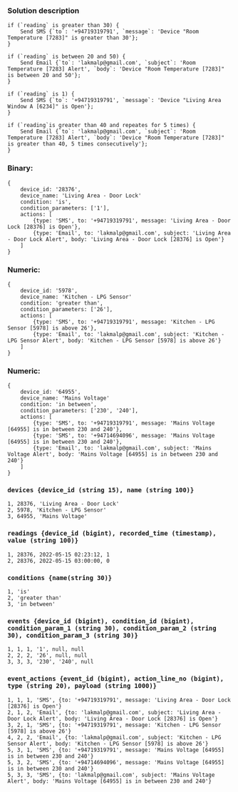### Solution description

```
if (`reading` is greater than 30) {
    Send SMS {`to`: '+94719319791', `message`: 'Device "Room Temperature [7283]" is greater than 30'};
}

if (`reading` is between 20 and 50) {
    Send Email {`to`: 'lakmalp@gmail.com', `subject`: 'Room Temperature [7283] Alert', `body`: 'Device "Room Temperature [7283]" is between 20 and 50'};
}

if (`reading` is 1) {
    Send SMS {`to`: '+94719319791', `message`: 'Device "Living Area Window A [6234]" is Open'};
}

if (`reading`is greater than 40 and repeates for 5 times) {
    Send Email {`to`: 'lakmalp@gmail.com', `subject`: 'Room Temperature [7283] Alert', `body`: 'Device "Room Temperature [7283]" is greater than 40, 5 times consecutively'};
}
```

### Binary:
```
{
    device_id: '28376', 
    device_name: 'Living Area - Door Lock'
    condition: 'is', 
    condition_parameters: ['1'], 
    actions: [
        {type: 'SMS', to: '+94719319791', message: 'Living Area - Door Lock [28376] is Open'}, 
        {type: 'Email', to: 'lakmalp@gmail.com', subject: 'Living Area - Door Lock Alert', body: 'Living Area - Door Lock [28376] is Open'}
    ]
}
```

### Numeric:
```
{
    device_id: '5978', 
    device_name: 'Kitchen - LPG Sensor'
    condition: 'greater than', 
    condition_parameters: ['26'], 
    actions: [
        {type: 'SMS', to: '+94719319791', message: 'Kitchen - LPG Sensor [5978] is above 26'}, 
        {type: 'Email', to: 'lakmalp@gmail.com', subject: 'Kitchen - LPG Sensor Alert', body: 'Kitchen - LPG Sensor [5978] is above 26'}
    ]
}
```

### Numeric:
```
{
    device_id: '64955', 
    device_name: 'Mains Voltage'
    condition: 'in between', 
    condition_parameters: ['230', '240'], 
    actions: [
        {type: 'SMS', to: '+94719319791', message: 'Mains Voltage [64955] is in between 230 and 240'}, 
        {type: 'SMS', to: '+94714694096', message: 'Mains Voltage [64955] is in between 230 and 240'}, 
        {type: 'Email', to: 'lakmalp@gmail.com', subject: 'Mains Voltage Alert', body: 'Mains Voltage [64955] is in between 230 and 240'}
    ]
}
```

### `devices {device_id (string 15), name (string 100)}`
```
1, 28376, 'Living Area - Door Lock'
2, 5978, 'Kitchen - LPG Sensor'
3, 64955, 'Mains Voltage'
```
### `readings {device_id (bigint), recorded_time (timestamp), value (string 100)}`
```
1, 28376, 2022-05-15 02:23:12, 1
2, 28376, 2022-05-15 03:00:00, 0
```
### `conditions {name(string 30)}`
```
1, 'is'
2, 'greater than'
3, 'in between'
```
### `events {device_id (bigint), condition_id (bigint), condition_param_1 (string 30), condition_param_2 (string 30), condition_param_3 (string 30)}`
```
1, 1, 1, '1', null, null
2, 2, 2, '26', null, null
3, 3, 3, '230', '240', null
```
### `event_actions {event_id (bigint), action_line_no (bigint), type (string 20), payload (string 1000)}`
```
1, 1, 1, 'SMS', {to: '+94719319791', message: 'Living Area - Door Lock [28376] is Open'}
2, 1, 2, 'Email', {to: 'lakmalp@gmail.com', subject: 'Living Area - Door Lock Alert', body: 'Living Area - Door Lock [28376] is Open'}
3, 2, 1, 'SMS', {to: '+94719319791', message: 'Kitchen - LPG Sensor [5978] is above 26'}
4, 2, 2, 'Email', {to: 'lakmalp@gmail.com', subject: 'Kitchen - LPG Sensor Alert', body: 'Kitchen - LPG Sensor [5978] is above 26'}
5, 3, 1, 'SMS', {to: '+94719319791', message: 'Mains Voltage [64955] is in between 230 and 240'}
5, 3, 2, 'SMS', {to: '+94714694096', message: 'Mains Voltage [64955] is in between 230 and 240'}
5, 3, 3, 'SMS', {to: 'lakmalp@gmail.com', subject: 'Mains Voltage Alert', body: 'Mains Voltage [64955] is in between 230 and 240'}
```